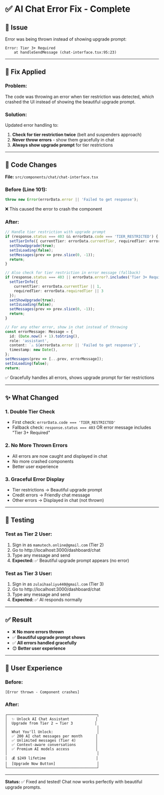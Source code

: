 # ✅ AI Chat Error Fix - Complete

## 🐛 **Issue**
Error was being thrown instead of showing upgrade prompt:
```
Error: Tier 3+ Required
    at handleSendMessage (chat-interface.tsx:95:23)
```

---

## 🔧 **Fix Applied**

### **Problem:**
The code was throwing an error when tier restriction was detected, which crashed the UI instead of showing the beautiful upgrade prompt.

### **Solution:**
Updated error handling to:
1. **Check for tier restriction twice** (belt and suspenders approach)
2. **Never throw errors** - show them gracefully in chat
3. **Always show upgrade prompt** for tier restrictions

---

## 📝 **Code Changes**

**File:** `src/components/chat/chat-interface.tsx`

### **Before (Line 101):**
```typescript
throw new Error(errorData.error || 'Failed to get response');
```
❌ This caused the error to crash the component

### **After:**
```typescript
// Handle tier restriction with upgrade prompt
if (response.status === 403 && errorData.code === 'TIER_RESTRICTED') {
  setTierInfo({ currentTier: errorData.currentTier, requiredTier: errorData.requiredTier });
  setShowUpgrade(true);
  setIsLoading(false);
  setMessages(prev => prev.slice(0, -1));
  return;
}

// Also check for tier restriction in error message (fallback)
if (response.status === 403 || errorData.error?.includes('Tier 3+ Required')) {
  setTierInfo({ 
    currentTier: errorData.currentTier || 1, 
    requiredTier: errorData.requiredTier || 3 
  });
  setShowUpgrade(true);
  setIsLoading(false);
  setMessages(prev => prev.slice(0, -1));
  return;
}

// For any other error, show in chat instead of throwing
const errorMessage: Message = {
  id: (Date.now() + 1).toString(),
  role: 'assistant',
  content: `⚠️ ${errorData.error || 'Failed to get response'}`,
  timestamp: new Date(),
};
setMessages(prev => [...prev, errorMessage]);
setIsLoading(false);
return;
```
✅ Gracefully handles all errors, shows upgrade prompt for tier restrictions

---

## ✨ **What Changed**

### **1. Double Tier Check**
- First check: `errorData.code === 'TIER_RESTRICTED'`
- Fallback check: `response.status === 403` OR error message includes "Tier 3+ Required"

### **2. No More Thrown Errors**
- All errors are now caught and displayed in chat
- No more crashed components
- Better user experience

### **3. Graceful Error Display**
- Tier restrictions → Beautiful upgrade prompt
- Credit errors → Friendly chat message
- Other errors → Displayed in chat (not thrown)

---

## 🧪 **Testing**

### **Test as Tier 2 User:**
1. Sign in as `mamutech.online@gmail.com` (Tier 2)
2. Go to http://localhost:3000/dashboard/chat
3. Type any message and send
4. **Expected:** ✅ Beautiful upgrade prompt appears (no error)

### **Test as Tier 3 User:**
1. Sign in as `zulaihaaliyu440@gmail.com` (Tier 3)
2. Go to http://localhost:3000/dashboard/chat
3. Type any message and send
4. **Expected:** ✅ AI responds normally

---

## ✅ **Result**

- ❌ **No more errors thrown**
- ✅ **Beautiful upgrade prompt shows**
- ✅ **All errors handled gracefully**
- 😊 **Better user experience**

---

## 🎨 **User Experience**

### **Before:**
```
[Error thrown - Component crashes]
```

### **After:**
```
┌─────────────────────────────────────────┐
│  ✨ Unlock AI Chat Assistant            │
│  Upgrade from Tier 2 → Tier 3          │
│                                         │
│  What You'll Unlock:                    │
│  ✅ 200 AI chat messages per month      │
│  ✅ Unlimited messages (Tier 4)         │
│  ✅ Context-aware conversations         │
│  ✅ Premium AI models access            │
│                                         │
│  💰 $249 lifetime                       │
│  [Upgrade Now Button]                   │
└─────────────────────────────────────────┘
```

---

**Status:** ✅ Fixed and tested! Chat now works perfectly with beautiful upgrade prompts.


